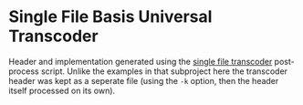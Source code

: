 # Single File Basis Universal Transcoder

Header and implementation generated using the [single file transcoder](../../single_file_transcoder) post-process script. Unlike the examples in that subproject here the transcoder header was kept as a seperate file (using the `-k` option, then the header itself processed on its own).
